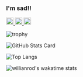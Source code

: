 ### I'm sad!!

<!--
**berryamo/berryamo** is a ✨ _special_ ✨ repository because its `README.md` (this file) appears on your GitHub profile.

Here are some ideas to get you started:

- 🔭 I’m currently working on ...
- 🌱 I’m currently learning ...
- 👯 I’m looking to collaborate on ...
- 🤔 I’m looking for help with ...
- 💬 Ask me about ...
- 📫 How to reach me: ...
- 😄 Pronouns: ...
- ⚡ Fun fact: ...
-->

<p align="left"> 
  <a href="https://github.com/berryamo">
    <img height="20" src="https://img.shields.io/github/followers/berryamo?label=follow&logo=github&style=flat" />
  </a>
  <a href="http://qiita.com/bas_chan">
    <img height="20" src="https://qiita-badge.apiapi.app/s/bas_chan/posts.svg" />
  </a>
  <//qiita.com/bas_chan">
    <img height="20" src="https://qiita-badge.apiapi.app/s/bas_chan/contributions.svg" />
  </a>
</p>
  
  
![trophy](https://github-profile-trophy.vercel.app/?username=berryamo&theme=onedark)

![GitHub Stats Card](https://github-readme-stats.vercel.app/api?username=berryamo)
  
![Top Langs](https://github-readme-stats.vercel.app/api/top-langs/?username=berryamo&layout=compact)
  
![willianrod's wakatime stats](https://github-readme-stats.vercel.app/api/wakatime?username=berryamo)
